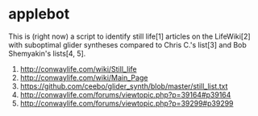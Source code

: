 # applebot

This is (right now) a script to identify still life[1] articles on the
LifeWiki[2] with suboptimal glider syntheses compared to Chris C.'s list[3]
and Bob Shemyakin's lists[4, 5].

1. http://conwaylife.com/wiki/Still_life
2. http://conwaylife.com/wiki/Main_Page
3. https://github.com/ceebo/glider_synth/blob/master/still_list.txt
4. http://conwaylife.com/forums/viewtopic.php?p=39164#p39164
5. http://conwaylife.com/forums/viewtopic.php?p=39299#p39299
